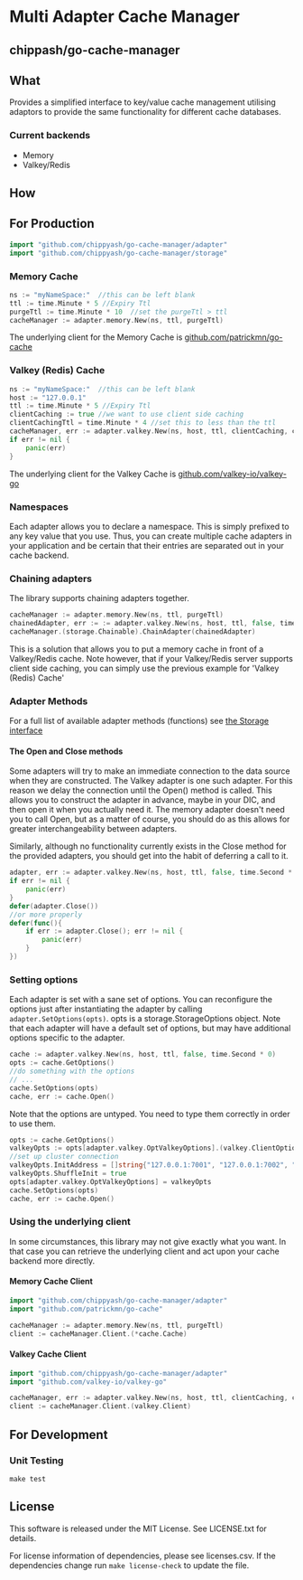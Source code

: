 # Multi Adapter Cache Manager
## chippash/go-cache-manager

## What

Provides a simplified interface to key/value cache management utilising adaptors to provide the same functionality for
different cache databases.

### Current backends

 - Memory
 - Valkey/Redis

## How

## For Production

```go
import "github.com/chippyash/go-cache-manager/adapter"
import "github.com/chippyash/go-cache-manager/storage"
```

### Memory Cache

```go
ns := "myNameSpace:"  //this can be left blank
ttl := time.Minute * 5 //Expiry Ttl
purgeTtl := time.Minute * 10  //set the purgeTtl > ttl
cacheManager := adapter.memory.New(ns, ttl, purgeTtl)
```

The underlying client for the Memory Cache is [github.com/patrickmn/go-cache](github.com/patrickmn/go-cache)

### Valkey (Redis) Cache

```go
ns := "myNameSpace:"  //this can be left blank
host := "127.0.0.1"
ttl := time.Minute * 5 //Expiry Ttl
clientCaching := true //we want to use client side caching
clientCachingTtl = time.Minute * 4 //set this to less than the ttl
cacheManager, err := adapter.valkey.New(ns, host, ttl, clientCaching, clientCachingTtl).Open()
if err != nil {
	panic(err)
}
```

The underlying client for the Valkey Cache is [github.com/valkey-io/valkey-go](github.com/valkey-io/valkey-go)

### Namespaces
Each adapter allows you to declare a namespace. This is simply prefixed to any key value that you use. Thus, you can create multiple
cache adapters in your application and be certain that their entries are separated out in your cache backend.

### Chaining adapters
The library supports chaining adapters together.

```go
cacheManager := adapter.memory.New(ns, ttl, purgeTtl)
chainedAdapter, err := := adapter.valkey.New(ns, host, ttl, false, time.Second * 0).Open()
cacheManager.(storage.Chainable).ChainAdapter(chainedAdapter)
```

This is a solution that allows you to put a memory cache in front of a Valkey/Redis cache.  Note however, that if your
Valkey/Redis server supports client side caching, you can simply use the previous example for 'Valkey (Redis) Cache'

### Adapter Methods
For a full list of available adapter methods (functions) see [the Storage interface](storage/storageinterface.go)

#### The Open and Close methods
Some adapters will try to make an immediate connection to the data source when they are constructed. The Valkey adapter
is one such adapter. For this reason we delay the connection until the Open() method is called. This allows you to construct
the adapter in advance, maybe in your DIC, and then open it when you actually need it.  The memory adapter doesn't need you to 
call Open, but as a matter of course, you should do as this allows for greater interchangeability between adapters.

Similarly, although no functionality currently exists in the Close method for the provided adapters, you should get into
the habit of deferring a call to it.

```go
adapter, err := adapter.valkey.New(ns, host, ttl, false, time.Second * 0).Open()
if err != nil {
	panic(err)
}
defer(adapter.Close())
//or more properly
defer(func(){
	if err := adapter.Close(); err != nil {
        panic(err)
    }
})
```

### Setting options
Each adapter is set with a sane set of options.  You can reconfigure the options just after instantiating the adapter
by calling `adapter.SetOptions(opts)`. opts is a storage.StorageOptions object. Note that each adapter will have a default
set of options, but may have additional options specific to the adapter.

```go
cache := adapter.valkey.New(ns, host, ttl, false, time.Second * 0)
opts := cache.GetOptions()
//do something with the options
// ...
cache.SetOptions(opts)
cache, err := cache.Open()
```

Note that the options are untyped. You need to type them correctly in order to use them.

```go
opts := cache.GetOptions()
valkeyOpts := opts[adapter.valkey.OptValkeyOptions].(valkey.ClientOption)
//set up cluster connection
valkeyOpts.InitAddress = []string{"127.0.0.1:7001", "127.0.0.1:7002", "127.0.0.1:7003"}
valkeyOpts.ShuffleInit = true
opts[adapter.valkey.OptValkeyOptions] = valkeyOpts
cache.SetOptions(opts)
cache, err := cache.Open()
```

### Using the underlying client
In some circumstances, this library may not give exactly what you want. In that case you can retrieve the underlying client
and act upon your cache backend more directly.

#### Memory Cache Client
```go
import "github.com/chippyash/go-cache-manager/adapter"
import "github.com/patrickmn/go-cache"

cacheManager := adapter.memory.New(ns, ttl, purgeTtl)
client := cacheManager.Client.(*cache.Cache)
```

#### Valkey Cache Client
```go
import "github.com/chippyash/go-cache-manager/adapter"
import "github.com/valkey-io/valkey-go"

cacheManager, err := adapter.valkey.New(ns, host, ttl, clientCaching, clientCachingTtl).Open()
client := cacheManager.Client.(valkey.Client)
```

## For Development

### Unit Testing
`make test`

## License
This software is released under the MIT License. See LICENSE.txt for details.

For license information of dependencies, please see licenses.csv.  If the dependencies change run `make license-check`
to update the file.
